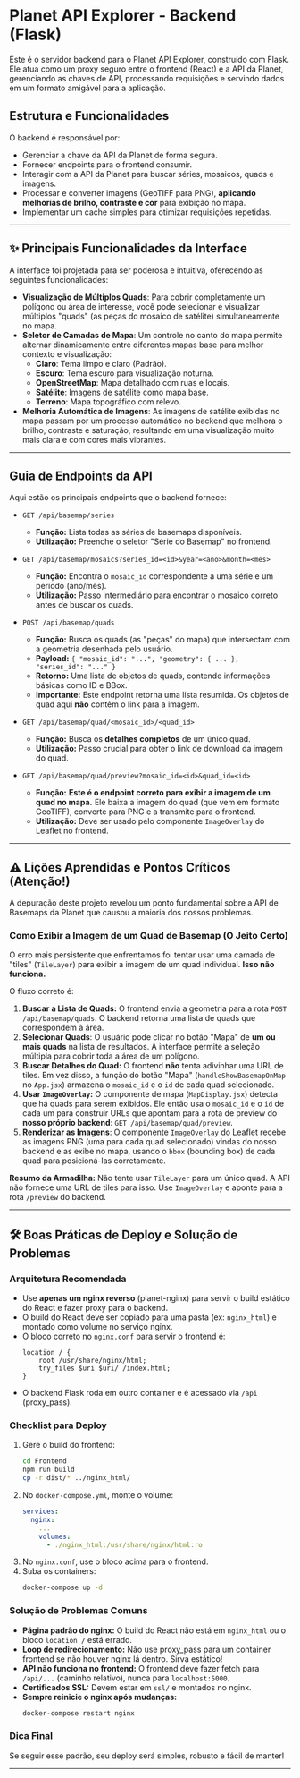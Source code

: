 # Planet API Explorer - Backend (Flask)

Este é o servidor backend para o Planet API Explorer, construído com Flask. Ele atua como um proxy seguro entre o frontend (React) e a API da Planet, gerenciando as chaves de API, processando requisições e servindo dados em um formato amigável para a aplicação.

## Estrutura e Funcionalidades

O backend é responsável por:
- Gerenciar a chave da API da Planet de forma segura.
- Fornecer endpoints para o frontend consumir.
- Interagir com a API da Planet para buscar séries, mosaicos, quads e imagens.
- Processar e converter imagens (GeoTIFF para PNG), **aplicando melhorias de brilho, contraste e cor** para exibição no mapa.
- Implementar um cache simples para otimizar requisições repetidas.

---

## ✨ Principais Funcionalidades da Interface

A interface foi projetada para ser poderosa e intuitiva, oferecendo as seguintes funcionalidades:

-   **Visualização de Múltiplos Quads**: Para cobrir completamente um polígono ou área de interesse, você pode selecionar e visualizar múltiplos "quads" (as peças do mosaico de satélite) simultaneamente no mapa.
-   **Seletor de Camadas de Mapa**: Um controle no canto do mapa permite alternar dinamicamente entre diferentes mapas base para melhor contexto e visualização:
    -   **Claro**: Tema limpo e claro (Padrão).
    -   **Escuro**: Tema escuro para visualização noturna.
    -   **OpenStreetMap**: Mapa detalhado com ruas e locais.
    -   **Satélite**: Imagens de satélite como mapa base.
    -   **Terreno**: Mapa topográfico com relevo.
-   **Melhoria Automática de Imagens**: As imagens de satélite exibidas no mapa passam por um processo automático no backend que melhora o brilho, contraste e saturação, resultando em uma visualização muito mais clara e com cores mais vibrantes.

---

## Guia de Endpoints da API

Aqui estão os principais endpoints que o backend fornece:

- `GET /api/basemap/series`
  - **Função:** Lista todas as séries de basemaps disponíveis.
  - **Utilização:** Preenche o seletor "Série do Basemap" no frontend.

- `GET /api/basemap/mosaics?series_id=<id>&year=<ano>&month=<mes>`
  - **Função:** Encontra o `mosaic_id` correspondente a uma série e um período (ano/mês).
  - **Utilização:** Passo intermediário para encontrar o mosaico correto antes de buscar os quads.

- `POST /api/basemap/quads`
  - **Função:** Busca os quads (as "peças" do mapa) que intersectam com a geometria desenhada pelo usuário.
  - **Payload:** `{ "mosaic_id": "...", "geometry": { ... }, "series_id": "..." }`
  - **Retorno:** Uma lista de objetos de quads, contendo informações básicas como ID e BBox.
  - **Importante:** Este endpoint retorna uma lista resumida. Os objetos de quad aqui **não** contêm o link para a imagem.

- `GET /api/basemap/quad/<mosaic_id>/<quad_id>`
  - **Função:** Busca os **detalhes completos** de um único quad.
  - **Utilização:** Passo crucial para obter o link de download da imagem do quad.

- `GET /api/basemap/quad/preview?mosaic_id=<id>&quad_id=<id>`
  - **Função:** **Este é o endpoint correto para exibir a imagem de um quad no mapa.** Ele baixa a imagem do quad (que vem em formato GeoTIFF), converte para PNG e a transmite para o frontend.
  - **Utilização:** Deve ser usado pelo componente `ImageOverlay` do Leaflet no frontend.

---

## ⚠️ Lições Aprendidas e Pontos Críticos (Atenção!)

A depuração deste projeto revelou um ponto fundamental sobre a API de Basemaps da Planet que causou a maioria dos nossos problemas.

### **Como Exibir a Imagem de um Quad de Basemap (O Jeito Certo)**

O erro mais persistente que enfrentamos foi tentar usar uma camada de "tiles" (`TileLayer`) para exibir a imagem de um quad individual. **Isso não funciona.**

O fluxo correto é:

1.  **Buscar a Lista de Quads:** O frontend envia a geometria para a rota `POST /api/basemap/quads`. O backend retorna uma lista de quads que correspondem à área.
2.  **Selecionar Quads**: O usuário pode clicar no botão "Mapa" de **um ou mais quads** na lista de resultados. A interface permite a seleção múltipla para cobrir toda a área de um polígono.
3.  **Buscar Detalhes do Quad:** O frontend **não** tenta adivinhar uma URL de tiles. Em vez disso, a função do botão "Mapa" (`handleShowBasemapOnMap` no `App.jsx`) armazena o `mosaic_id` e o `id` de cada quad selecionado.
4.  **Usar `ImageOverlay`:** O componente de mapa (`MapDisplay.jsx`) detecta que há quads para serem exibidos. Ele então usa o `mosaic_id` e o `id` de cada um para construir URLs que apontam para a rota de preview do **nosso próprio backend**: `GET /api/basemap/quad/preview`.
5.  **Renderizar as Imagens**: O componente `ImageOverlay` do Leaflet recebe as imagens PNG (uma para cada quad selecionado) vindas do nosso backend e as exibe no mapa, usando o `bbox` (bounding box) de cada quad para posicioná-las corretamente.

**Resumo da Armadilha:** Não tente usar `TileLayer` para um único quad. A API não fornece uma URL de tiles para isso. Use `ImageOverlay` e aponte para a rota `/preview` do backend.

---

## 🛠️ Boas Práticas de Deploy e Solução de Problemas

### Arquitetura Recomendada
- Use **apenas um nginx reverso** (planet-nginx) para servir o build estático do React e fazer proxy para o backend.
- O build do React deve ser copiado para uma pasta (ex: `nginx_html`) e montado como volume no serviço nginx.
- O bloco correto no `nginx.conf` para servir o frontend é:
  ```nginx
  location / {
      root /usr/share/nginx/html;
      try_files $uri $uri/ /index.html;
  }
  ```
- O backend Flask roda em outro container e é acessado via `/api` (proxy_pass).

### Checklist para Deploy
1. Gere o build do frontend:
   ```bash
   cd Frontend
   npm run build
   cp -r dist/* ../nginx_html/
   ```
2. No `docker-compose.yml`, monte o volume:
   ```yaml
   services:
     nginx:
       ...
       volumes:
         - ./nginx_html:/usr/share/nginx/html:ro
   ```
3. No `nginx.conf`, use o bloco acima para o frontend.
4. Suba os containers:
   ```bash
   docker-compose up -d
   ```

### Solução de Problemas Comuns
- **Página padrão do nginx:** O build do React não está em `nginx_html` ou o bloco `location /` está errado.
- **Loop de redirecionamento:** Não use proxy_pass para um container frontend se não houver nginx lá dentro. Sirva estático!
- **API não funciona no frontend:** O frontend deve fazer fetch para `/api/...` (caminho relativo), nunca para `localhost:5000`.
- **Certificados SSL:** Devem estar em `ssl/` e montados no nginx.
- **Sempre reinicie o nginx após mudanças:**
   ```bash
   docker-compose restart nginx
   ```

### Dica Final
Se seguir esse padrão, seu deploy será simples, robusto e fácil de manter!

---
